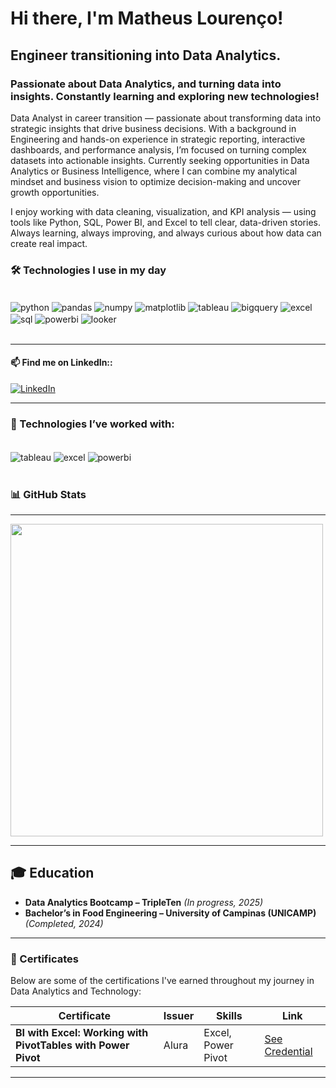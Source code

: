 
# Hi there, I'm Matheus Lourenço! 

## Engineer transitioning into Data Analytics.
### Passionate about Data Analytics, and turning data into insights. Constantly learning and exploring new technologies!  

Data Analyst in career transition — passionate about transforming data into strategic insights that drive business decisions. With a background in Engineering and hands-on experience in strategic reporting, interactive dashboards, and performance analysis, I’m focused on turning complex datasets into actionable insights. Currently seeking opportunities in Data Analytics or Business Intelligence, where I can combine my analytical mindset and business vision to optimize decision-making and uncover growth opportunities.

I enjoy working with data cleaning, visualization, and KPI analysis — using tools like Python, SQL, Power BI, and Excel to tell clear, data-driven stories.
Always learning, always improving, and always curious about how data can create real impact.

### 🛠️ Technologies I use in my day

<div style="display: inline_block"><br/>
    <img align="center" alt="python" src="https://img.shields.io/badge/Python-3776AB?style=for-the-badge&logo=python&logoColor=white"/>
    <img align="center" alt="pandas" src="https://img.shields.io/badge/Pandas-150458?style=for-the-badge&logo=pandas&logoColor=white"/>
    <img align="center" alt="numpy" src="https://img.shields.io/badge/Numpy-013243?style=for-the-badge&logo=numpy&logoColor=white"/>
    <img align="center" alt="matplotlib" src="https://img.shields.io/badge/Matplotlib-11557C?style=for-the-badge&logo=plotly&logoColor=white"/>
    <img align="center" alt="tableau" src="https://img.shields.io/badge/Tableau-E97627?style=for-the-badge&logo=tableau&logoColor=white"/>
    <img align="center" alt="bigquery" src="https://img.shields.io/badge/BigQuery-4285F4?style=for-the-badge&logo=googlecloud&logoColor=white"/>
    <img align="center" alt="excel" src="https://img.shields.io/badge/Excel-217346?style=for-the-badge&logo=microsoft-excel&logoColor=white"/>
    <img align="center" alt="sql" src="https://img.shields.io/badge/SQL-4479A1?style=for-the-badge&logo=postgresql&logoColor=white"/>
    <img align="center" alt="powerbi" src="https://img.shields.io/badge/Power%20BI-F2C811?style=for-the-badge&logo=powerbi&logoColor=black"/>
    <img align="center" alt="looker" src="https://img.shields.io/badge/Looker%20Studio-4285F4?style=for-the-badge&logo=google&logoColor=white"/>
</div><br/>

---

#### 📫 Find me on LinkedIn::

[![LinkedIn](https://img.shields.io/badge/LinkedIn-0A66C2?style=for-the-badge&logo=linkedin&logoColor=white)](https://www.linkedin.com/in/in/matlourenco/)

---

### 💼 Technologies I’ve worked with:

<div style="display: inline_block"><br/>
    <img align="center" alt="tableau" src="https://img.shields.io/badge/Tableau-E97627?style=for-the-badge&logo=tableau&logoColor=white"/>
    <img align="center" alt="excel" src="https://img.shields.io/badge/Excel-217346?style=for-the-badge&logo=microsoft-excel&logoColor=white"/>
    <img align="center" alt="powerbi" src="https://img.shields.io/badge/Power%20BI-F2C811?style=for-the-badge&logo=powerbi&logoColor=black"/>
</div><br/>

### 📊 GitHub Stats

---

<div>
    <a href="https://github.com/matheusl2016">
    <img src="https://github-readme-stats.vercel.app/api/top-langs/?username=matheusl2016&layout=compact&langs_count=16&theme=dracula" style="width: 500px;" />
  </a>
           
</div>

---

## 🎓 Education

<div style="margin-top: 10px; margin-bottom: 10px;">

- **Data Analytics Bootcamp – TripleTen** *(In progress, 2025)*  
- **Bachelor’s in Food Engineering – University of Campinas (UNICAMP)** *(Completed, 2024)*  

</div>

---

### 📜 Certificates

Below are some of the certifications I've earned throughout my journey in Data Analytics and Technology:

| Certificate | Issuer | Skills | Link |
|---------|--------|--------|------|
| **BI with Excel: Working with PivotTables with Power Pivot** | Alura | Excel, Power Pivot | [See Credential](https://cursos.alura.com.br/certificate/683e5b14-14f0-4997-a4a0-bf5fcfff95f3) |


---
